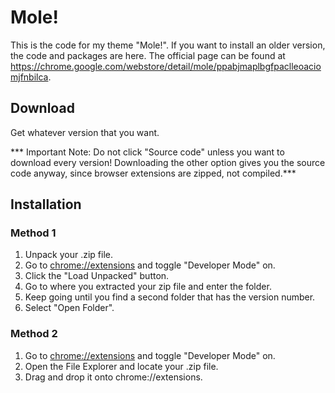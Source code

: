 # Mole!
This is the code for my theme "Mole!". If you want to install an older version, the code and packages are here. The official page can be found at https://chrome.google.com/webstore/detail/mole/ppabjmaplbgfpaclleoaciomjfnbilca.

## Download
Get whatever version that you want.

*** Important Note: Do not click "Source code" unless you want to download every version! Downloading the other option gives you the source code anyway, since browser extensions are zipped, not compiled.***

## Installation
### Method 1
1. Unpack your .zip file.
2. Go to <a href="chrome://extensions">chrome://extensions</a> and toggle "Developer Mode" on.
3. Click the "Load Unpacked" button.
4. Go to where you extracted your zip file and enter the folder.
5. Keep going until you find a second folder that has the version number.
6. Select "Open Folder".

### Method 2
1. Go to <a href="chrome://extensions">chrome://extensions</a> and toggle "Developer Mode" on.
2. Open the File Explorer and locate your .zip file.
3. Drag and drop it onto chrome://extensions.
